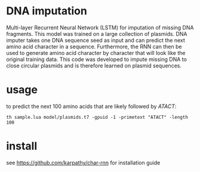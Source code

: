 # DNA imputation

Multi-layer Recurrent Neural Network (LSTM) for imputation of missing DNA fragments. This model was trained on a large collection of plasmids. DNA imputer takes one DNA sequence seed as input and can predict the next amino acid character in a sequence. Furthermore, the RNN can then be used to generate amino acid character by character that will look like the original training data. This code was developed to impute missing DNA to close circular plasmids and is therefore learned on plasmid sequences. 

# usage

to predict the next 100 amino acids that are likely followed by *ATACT*: 

```
th sample.lua model/plasmids.t7 -gpuid -1 -primetext "ATACT" -length 100
```


# install

see https://github.com/karpathy/char-rnn for installation guide

